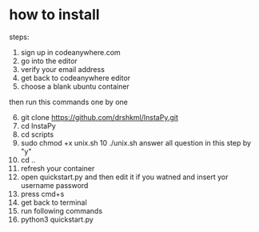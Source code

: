 # how to install
steps:
1. sign up in codeanywhere.com
2. go into the editor
3. verify your email address
4. get back to codeanywhere editor
5. choose a blank ubuntu container

then run this commands one by one

6. git clone https://github.com/drshkml/InstaPy.git
7. cd InstaPy
8. cd scripts
9. sudo chmod +x unix.sh
10 ./unix.sh
answer all question in this step by "y"
11. cd ..
12. refresh your container
13. open quickstart.py and then edit it if you watned and insert yor username password
14. press cmd+s
15. get back to terminal
16. run following commands
17. python3 quickstart.py
